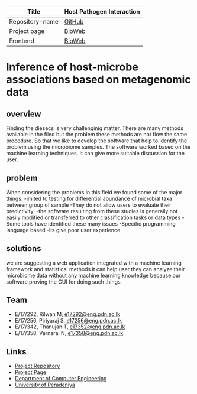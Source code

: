 |Title | Host Pathogen Interaction|
| ------ | ------ |
|Repository-name| [GitHub](https://github.com/cepdnaclk/e17-co328-Host-Pathogen-Interaction)|
|Project page| [BioWeb](https://cepdnaclk.github.io/e17-co328-Host-Pathogen-Interaction/)|
|Frontend| [BioWeb](https://bio2web.herokuapp.com/)|

[comment]: # "This is the standard layout for the project, but you can clean this and use your own template"

#  Inference of host-microbe associations based on metagenomic data

## overview
Finding the diesecs is very challenginig matter. There are many methods available in the filed but the problem these methods are not flow the same procedure. So that we like to develop the software that help to identify the problem using the microbiome samples. The software worked based on the machine learning techniques. It can give more suitable discussion for the user.
## problem
When considering the problems in this field we found some of the major things.
-imited to testing for differential abundance of microbial taxa between group of sample
-They do not allow users to evaluate their predictivity.
-the software resulting from these studies is generally not easily modified or transferred to other classification tasks or data types
-Some tools have identified these many issues
-Specific programming language based
-its give poor user experience
## solutions
we are suggesting a web application integrated with a machine learning framework and statistical methods.it can help user they can analyze their microbiome data without any machine learning knowledge because our software proving the GUI for doing such things
## Team
-  E/17/292, Rilwan M,  [e17292@eng.pdn.ac.lk](mailto:e17292@eng.pdn.ac.lk)
-  E/17/256, Piriyaraj S, [e17256@eng.pdn.ac.lk](mailto:e17256@eng.pdn.ac.lk)
-  E/17/342, Thanujan T, [e17352@eng.pdn.ac.lk](mailto:e17352@eng.pdn.ac.lk)
-  E/17/358, Varnaraj N, [e17358@eng.pdn.ac.lk](mailto:e17358@eng.pdn.ac.lk)



## Links
<!-- - [Project Page](https://cepdnaclk.github.io/e17-3yp) -->
- [Project Repository](https://github.com/cepdnaclk/e17-co328-Host-Pathogen-Interaction)
- [Project Page](https://cepdnaclk.github.io/e17-co328-Host-Pathogen-Interaction/)
- [Department of Computer Engineering](http://www.ce.pdn.ac.lk/)
- [University of Peradeniya](https://eng.pdn.ac.lk/)


[//]: # (Please refer this to learn more about Markdown syntax)
[//]: # (https://github.com/adam-p/markdown-here/wiki/Markdown-Cheatsheet)
